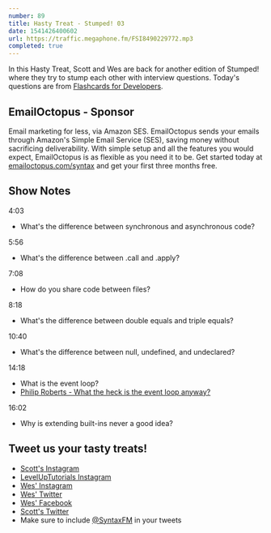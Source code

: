```yaml
---
number: 89
title: Hasty Treat - Stumped! 03
date: 1541426400602
url: https://traffic.megaphone.fm/FSI8490229772.mp3
completed: true
---
```


In this Hasty Treat, Scott and Wes are back for another edition of Stumped! where they try to stump each other with interview questions. Today's questions are from [Flashcards for Developers](https://www.flashcardsfordevelopers.com/).

## EmailOctopus - Sponsor

Email marketing for less, via Amazon SES. EmailOctopus sends your emails through Amazon's Simple Email Service (SES), saving money without sacrificing deliverability. With simple setup and all the features you would expect, EmailOctopus is as flexible as you need it to be. Get started today at [emailoctopus.com/syntax](https://emailoctopus.com/syntax) and get your first three months free.

## Show Notes

4:03

* What's the difference between synchronous and asynchronous code?

5:56

* What's the difference between .call and .apply?

7:08

* How do you share code between files?

8:18

* What's the difference between double equals and triple equals?

10:40

* What's the difference between null, undefined, and undeclared?

14:18

* What is the event loop?
* [Philip Roberts - What the heck is the event loop anyway?](https://www.youtube.com/watch?v=8aGhZQkoFbQ)

16:02

* Why is extending built-ins never a good idea?

## Tweet us your tasty treats!

* [Scott's Instagram](https://www.instagram.com/stolinski/)
* [LevelUpTutorials Instagram](https://www.instagram.com/LevelUpTutorials/)
* [Wes' Instagram](https://www.instagram.com/wesbos/)
* [Wes' Twitter](https://twitter.com/wesbos)
* [Wes' Facebook](https://www.facebook.com/wesbos.developer)
* [Scott's Twitter](https://twitter.com/stolinski)
* Make sure to include [@SyntaxFM](https://twitter.com/SyntaxFM) in your tweets
